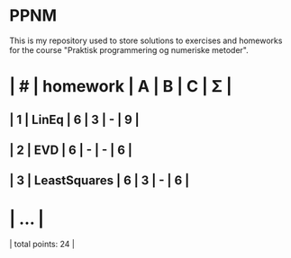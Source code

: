 # PPNM
This is my repository used to store solutions to exercises and homeworks for the course "Praktisk programmering og numeriske metoder".

| #  | homework      | A | B | C | Σ   |
 ======================================
| 1  | LinEq         | 6 | 3 | - | 9  |
---------------------------------------
| 2  | EVD           | 6 | - | - |  6  |
---------------------------------------
| 3  | LeastSquares  | 6 | 3 | - |  6  |
---------------------------------------
|              ...                     |
 ======================================
|                    total points: 24  |
